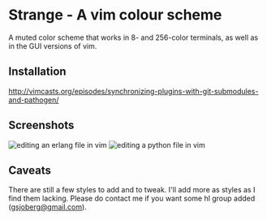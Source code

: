 # Strange - A vim colour scheme

A muted color scheme that works in 8- and 256-color terminals, as well as in
the GUI versions of vim.

## Installation

http://vimcasts.org/episodes/synchronizing-plugins-with-git-submodules-and-pathogen/

## Screenshots

![editing an erlang file in vim](http://files.pipsq.com/strange.vim/erlang.png)
![editing a python file in vim](http://files.pipsq.com/strange.vim./python.png)

## Caveats

There are still a few styles to add and to tweak. I'll add more as styles
as I find them lacking. Please do contact me if you want some hl group
added (gsjoberg@gmail.com).
